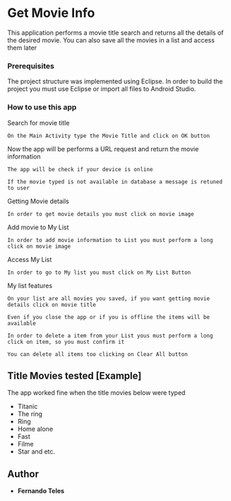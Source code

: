 # Get Movie Info

This application performs a movie title search and returns all the details of the desired movie. You can also save all the movies in a list and access them later

### Prerequisites

The project structure was implemented using Eclipse. In order to build the project you must use Eclipse or import all files to Android Studio.

### How to use this app

Search for movie title
```
On the Main Activity type the Movie Title and click on OK button
```
Now the app will be performs a URL request and return the movie information

```
The app will be check if your device is online
```

```
If the movie typed is not available in database a message is retuned to user
```
Getting Movie details
```
In order to get movie details you must click on movie image
```

Add movie to My List
```
In order to add movie information to List you must perform a long click on movie image
```

Access My List
```
In order to go to My list you must click on My List Button
```

My list features

```
On your list are all movies you saved, if you want getting movie details click on movie title
```

```
Even if you close the app or if you is offline the items will be available
```

```
In order to delete a item from your List yous must perform a long click on item, so you must confirm it
```

```
You can delete all items too clicking on Clear All button
```

## Title Movies tested [Example]

The app worked fine when the title movies below were typed

- Titanic
- The ring
- Ring
- Home alone
- Fast
- Filme
- Star
and etc.

## Author

* **Fernando Teles**

